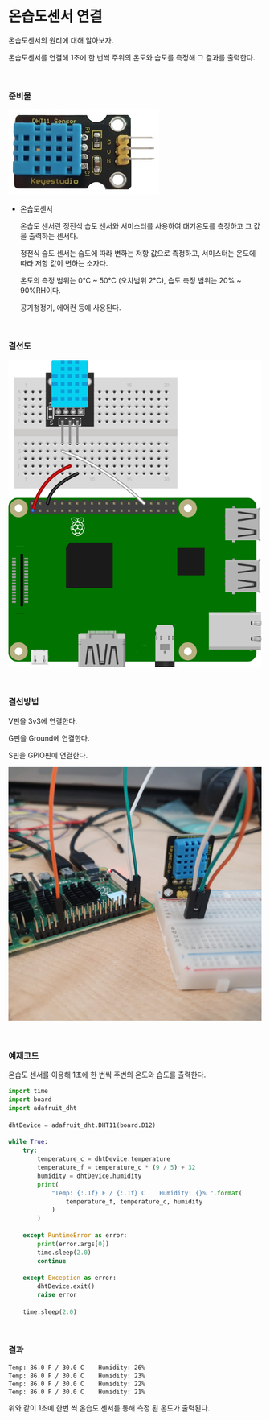 # 온습도센서 연결

온습도센서의 원리에 대해 알아보자.

온습도센서를 연결해 1초에 한 번씩 주위의 온도와 습도를 측정해 그 결과를 출력한다. 

<br>

### 준비물

![temphumid](Image/temphumid.jpg)

+ 온습도센서

    온습도 센서란 정전식 습도 센서와 서미스터를 사용하여 대기온도를 측정하고 그 값을 출력하는 센서다. 

    정전식 습도 센서는 습도에 따라 변하는 저항 값으로 측정하고, 서미스터는 온도에 따라 저항 값이 변하는 소자다. 

    온도의 측정 범위는 0°C ~ 50°C (오차범위 2°C), 습도 측정 범위는 20% ~ 90%RH이다. 

    공기청정기, 에어컨 등에 사용된다. 

<br>

### 결선도

![temphumid_bb](Image/temphumid_bb.svg)

<br>

### 결선방법

V핀을 3v3에 연결한다. 

G핀을 Ground에 연결한다. 

S핀을 GPIO핀에 연결한다. 

![temphumid1](Image/temphumid1.jpg)

<br>

### 예제코드

온습도 센서를 이용해 1초에 한 번씩 주변의 온도와 습도를 출력한다. 

```python
import time
import board
import adafruit_dht

dhtDevice = adafruit_dht.DHT11(board.D12)

while True:
    try:  
        temperature_c = dhtDevice.temperature
        temperature_f = temperature_c * (9 / 5) + 32
        humidity = dhtDevice.humidity
        print(
            "Temp: {:.1f} F / {:.1f} C    Humidity: {}% ".format(
                temperature_f, temperature_c, humidity
            )
        )

    except RuntimeError as error:
        print(error.args[0])
        time.sleep(2.0)
        continue

    except Exception as error:
        dhtDevice.exit()
        raise error

    time.sleep(2.0)
```

<br>

### 결과

```
Temp: 86.0 F / 30.0 C    Humidity: 26%
Temp: 86.0 F / 30.0 C    Humidity: 23%
Temp: 86.0 F / 30.0 C    Humidity: 22%
Temp: 86.0 F / 30.0 C    Humidity: 21%
```

위와 같이 1초에 한번 씩 온습도 센서를 통해 측정 된 온도가 출력된다. 